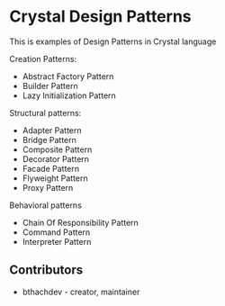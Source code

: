 Crystal Design Patterns
===========
This is examples of Design Patterns in Crystal language

Creation Patterns:
- Abstract Factory Pattern  
- Builder Pattern  
- Lazy Initialization Pattern  
  
Structural patterns:
- Adapter Pattern  
- Bridge Pattern  
- Composite Pattern  
- Decorator Pattern  
- Facade Pattern  
- Flyweight Pattern  
- Proxy Pattern  

Behavioral patterns
- Chain Of Responsibility Pattern  
- Command Pattern  
- Interpreter Pattern  


## Contributors

- bthachdev - creator, maintainer
